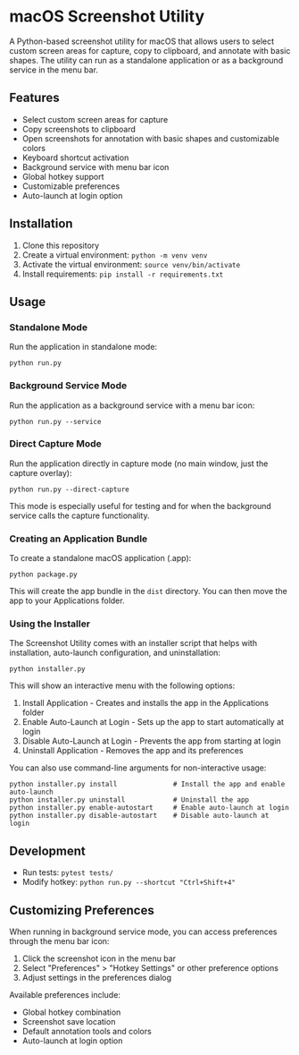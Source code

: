 # macOS Screenshot Utility

A Python-based screenshot utility for macOS that allows users to select custom screen areas for capture, copy to clipboard, and annotate with basic shapes. The utility can run as a standalone application or as a background service in the menu bar.

## Features

- Select custom screen areas for capture
- Copy screenshots to clipboard
- Open screenshots for annotation with basic shapes and customizable colors
- Keyboard shortcut activation
- Background service with menu bar icon
- Global hotkey support
- Customizable preferences
- Auto-launch at login option

## Installation

1. Clone this repository
2. Create a virtual environment: `python -m venv venv`
3. Activate the virtual environment: `source venv/bin/activate`
4. Install requirements: `pip install -r requirements.txt`

## Usage

### Standalone Mode

Run the application in standalone mode:

```
python run.py
```

### Background Service Mode

Run the application as a background service with a menu bar icon:

```
python run.py --service
```

### Direct Capture Mode

Run the application directly in capture mode (no main window, just the capture overlay):

```
python run.py --direct-capture
```

This mode is especially useful for testing and for when the background service calls the capture functionality.

### Creating an Application Bundle

To create a standalone macOS application (.app):

```
python package.py
```

This will create the app bundle in the `dist` directory. You can then move the app to your Applications folder.

### Using the Installer

The Screenshot Utility comes with an installer script that helps with installation, auto-launch configuration, and uninstallation:

```
python installer.py
```

This will show an interactive menu with the following options:
1. Install Application - Creates and installs the app in the Applications folder
2. Enable Auto-Launch at Login - Sets up the app to start automatically at login
3. Disable Auto-Launch at Login - Prevents the app from starting at login
4. Uninstall Application - Removes the app and its preferences

You can also use command-line arguments for non-interactive usage:

```
python installer.py install              # Install the app and enable auto-launch
python installer.py uninstall            # Uninstall the app
python installer.py enable-autostart     # Enable auto-launch at login
python installer.py disable-autostart    # Disable auto-launch at login
```

## Development

- Run tests: `pytest tests/`
- Modify hotkey: `python run.py --shortcut "Ctrl+Shift+4"`

## Customizing Preferences

When running in background service mode, you can access preferences through the menu bar icon:

1. Click the screenshot icon in the menu bar
2. Select "Preferences" > "Hotkey Settings" or other preference options
3. Adjust settings in the preferences dialog

Available preferences include:
- Global hotkey combination
- Screenshot save location
- Default annotation tools and colors
- Auto-launch at login option